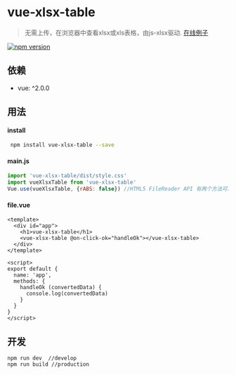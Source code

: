 # vue-xlsx-table

> 无需上传，在浏览器中查看xlsx或xls表格，由js-xlsx驱动.
> [在线例子](http://geoffzhu.cn/vue-xlsx-table/)

[![npm version](https://img.shields.io/npm/v/vue-xlsx-table.svg)](https://www.npmjs.com/package/vue-xlsx-table)

## 依赖
- vue: ^2.0.0

## 用法
#### install

``` sh
 npm install vue-xlsx-table --save
```

#### main.js

```javascript
import 'vue-xlsx-table/dist/style.css'
import vueXlsxTable from 'vue-xlsx-table'
Vue.use(vueXlsxTable, {rABS: false}) //HTML5 FileReader API 有两个方法可以读取本地文件 readAsBinaryString 和 readAsArrayBuffer, 默认rABS为true，也就是使用readAsBinaryString
```

#### file.vue

```vue
<template>
  <div id="app">
    <h1>vue-xlsx-table</h1>
    <vue-xlsx-table @on-click-ok="handleOk"></vue-xlsx-table>
  </div>
</template>

<script>
export default {
  name: 'app',
  methods: {
    handleOk (convertedData) {
      console.log(convertedData)
    }
  }
}
</script>
```

## 开发
```
npm run dev  //develop
npm run build //production
```


